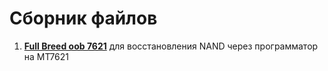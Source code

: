 # Сборник файлов

1. [**Full Breed oob 7621**](/assets/files/breed/Full_Breed_oob.zip) для восстановления NAND через программатор на MT7621

